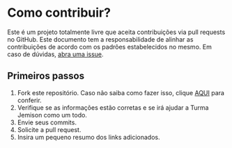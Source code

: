 # Como contribuir?
Este é um projeto totalmente livre que aceita contribuições via pull requests no GitHub. Este documento tem a responsabilidade de alinhar as contribuições de acordo com os padrões estabelecidos no mesmo. Em caso de dúvidas, [abra uma issue](https://github.com/matheusqueirozds/comandos-git/issues/new).

## Primeiros passos
1. Fork este repositório. Caso não saiba como fazer isso, clique [AQUI](https://youtu.be/q-QTbNu8Ybc) para conferir.
2. Verifique se as informações estão corretas e se irá ajudar a Turma Jemison como um todo.
3. Envie seus commits.
4. Solicite a pull request.
5. Insira um pequeno resumo dos links adicionados.
